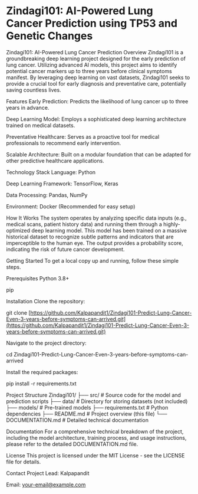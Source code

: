 # Zindagi101: AI-Powered Lung Cancer Prediction using TP53 and Genetic Changes
Zindagi101: AI-Powered Lung Cancer Prediction
Overview
Zindagi101 is a groundbreaking deep learning project designed for the early prediction of lung cancer. Utilizing advanced AI models, this project aims to identify potential cancer markers up to three years before clinical symptoms manifest. By leveraging deep learning on vast datasets, Zindagi101 seeks to provide a crucial tool for early diagnosis and preventative care, potentially saving countless lives.

Features
Early Prediction: Predicts the likelihood of lung cancer up to three years in advance.

Deep Learning Model: Employs a sophisticated deep learning architecture trained on medical datasets.

Preventative Healthcare: Serves as a proactive tool for medical professionals to recommend early intervention.

Scalable Architecture: Built on a modular foundation that can be adapted for other predictive healthcare applications.

Technology Stack
Language: Python

Deep Learning Framework: TensorFlow, Keras

Data Processing: Pandas, NumPy

Environment: Docker (Recommended for easy setup)

How It Works
The system operates by analyzing specific data inputs (e.g., medical scans, patient history data) and running them through a highly-optimized deep learning model. This model has been trained on a massive historical dataset to recognize subtle patterns and indicators that are imperceptible to the human eye. The output provides a probability score, indicating the risk of future cancer development.

Getting Started
To get a local copy up and running, follow these simple steps.

Prerequisites
Python 3.8+

pip

Installation
Clone the repository:

git clone [https://github.com/Kalpapandit1/Zindagi101-Predict-Lung-Cancer-Even-3-years-before-symptoms-can-arrived.git](https://github.com/Kalpapandit1/Zindagi101-Predict-Lung-Cancer-Even-3-years-before-symptoms-can-arrived.git)

Navigate to the project directory:

cd Zindagi101-Predict-Lung-Cancer-Even-3-years-before-symptoms-can-arrived

Install the required packages:

pip install -r requirements.txt

Project Structure
Zindagi101/
├── src/                    # Source code for the model and prediction scripts
├── data/                   # Directory for storing datasets (not included)
├── models/                 # Pre-trained models
├── requirements.txt        # Python dependencies
├── README.md               # Project overview (this file)
└── DOCUMENTATION.md        # Detailed technical documentation

Documentation
For a comprehensive technical breakdown of the project, including the model architecture, training process, and usage instructions, please refer to the detailed DOCUMENTATION.md file.

License
This project is licensed under the MIT License - see the LICENSE file for details.

Contact
Project Lead: Kalpapandit

Email: your-email@example.com
